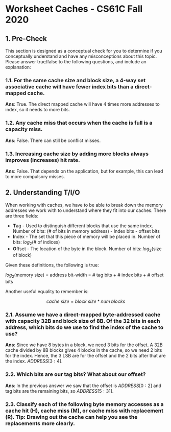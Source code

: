 # Worksheet Caches - CS61C Fall 2020

## 1. Pre-Check

This section is designed as a conceptual check for you to determine if you conceptually understand and have any misconceptions about this topic. Please answer true/false to the following questions, and include an explanation:

### 1.1. For the same cache size and block size, a 4-way set associative cache will have fewer index bits than a direct-mapped cache.

**Ans**: True. The direct mapped cache will have 4 times more addresses to index, so it needs to more bits.

### 1.2. Any cache miss that occurs when the cache is full is a capacity miss.

**Ans**: False. There can still be conflict misses.

### 1.3. Increasing cache size by adding more blocks always improves (increases) hit rate.

**Ans**: False. That depends on the application, but for example, this can lead to more compulsory misses.

## 2. Understanding T/I/O

When working with caches, we have to be able to break down the memory addresses we work with to understand where they fit into our caches. There are three fields:

- **T**ag - Used to distinguish different blocks that use the same index. Number of bits: (# of bits in memory address) - Index bits - offset bits
- **I**ndex - The set that this piece of memory will be placed in. Number of bits: $log_2$(# of indices)
- **O**ffset - The location of the byte in the block. Number of bits: $log_2$(size of block)

Given these definitions, the following is true:

$log_2$(memory size) = address bit-width = # tag bits + # index bits + # offset bits

Another useful equality to remember is:

$$cache \ size = block \ size * num \ blocks$$


### 2.1. Assume we have a direct-mapped byte-addressed cache with capacity 32B and block size of 8B. Of the 32 bits in each address, which bits do we use to find the index of the cache to use?

**Ans**: Since we have 8 bytes in a block, we need 3 bits for the offset. A 32B cache divided by 8B blocks gives 4 blocks in the cache, so we need 2 bits for the index. Hence, the 3 LSB are for the offset and the 2 bits after that are the index. $ADDRESS[3:4]$.

### 2.2. Which bits are our tag bits? What about our offset?

**Ans**: In the previous answer we saw that the offset is $ADDRESS[0:2]$ and tag bits are the remaining bits, so $ADDRESS[5:31]$.

### 2.3. Classify each of the following byte memory accesses as a cache hit (H), cache miss (M), or cache miss with replacement (R). Tip: Drawing out the cache can help you see the replacements more clearly.
